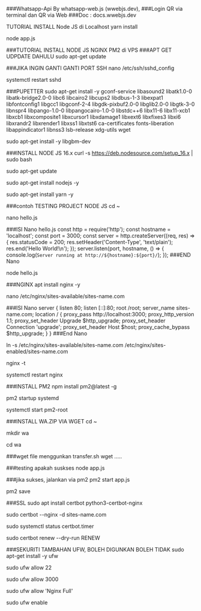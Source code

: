 ###Whatsapp-Api By whatsapp-web.js (wwebjs.dev),
###Login QR via terminal dan QR via Web
###Doc : docs.wwebjs.dev

TUTORIAL INSTALL Node JS di Localhost
yarn install

node app.js

###TUTORIAL INSTALL NODE JS NGINX PM2 di VPS
###APT GET UDPDATE DAHULU
sudo apt-get update


###JIKA INGIN GANTI GANTI PORT SSH
nano /etc/ssh/sshd_config

systemctl restart sshd


###PUPETTER
sudo apt-get install -y gconf-service libasound2 libatk1.0-0 libatk-bridge2.0-0 libc6 libcairo2 libcups2 libdbus-1-3 libexpat1 libfontconfig1 libgcc1 libgconf-2-4 libgdk-pixbuf2.0-0 libglib2.0-0 libgtk-3-0 libnspr4 libpango-1.0-0 libpangocairo-1.0-0 libstdc++6 libx11-6 libx11-xcb1 libxcb1 libxcomposite1 libxcursor1 libxdamage1 libxext6 libxfixes3 libxi6 libxrandr2 libxrender1 libxss1 libxtst6 ca-certificates fonts-liberation libappindicator1 libnss3 lsb-release xdg-utils wget

sudo apt-get install -y libgbm-dev


###INSTALL NODE JS 16.x
curl -s https://deb.nodesource.com/setup_16.x | sudo bash

sudo apt-get update

sudo apt-get install nodejs -y

sudo apt-get install yarn -y


###contoh TESTING PROJECT NODE JS
cd ~

nano hello.js

###ISI Nano hello.js
const http = require('http');
const hostname = 'localhost';
const port = 3000;
const server = http.createServer((req, res) => {
  res.statusCode = 200;
  res.setHeader('Content-Type', 'text/plain');
  res.end('Hello World!\n');
});
server.listen(port, hostname, () => {
  console.log(`Server running at http://${hostname}:${port}/`);
});
###END Nano

node hello.js

###NGINX
apt install nginx -y

nano /etc/nginx/sites-available/sites-name.com

###ISI Nano
server {
        listen 80;
        listen [::]:80;
        root /root;
        server_name sites-name.com;
    location / {
        proxy_pass http://localhost:3000;
        proxy_http_version 1.1;
        proxy_set_header Upgrade $http_upgrade;
        proxy_set_header Connection 'upgrade';
        proxy_set_header Host $host;
        proxy_cache_bypass $http_upgrade;
    }
}
###End Nano

ln -s /etc/nginx/sites-available/sites-name.com /etc/nginx/sites-enabled/sites-name.com

nginx -t

systemctl restart nginx

###INSTALL PM2
npm install pm2@latest -g

pm2 startup systemd

systemctl start pm2-root

###INSTALL WA.ZIP VIA WGET
cd ~

mkdir wa

cd wa

###wget file menggunkan transfer.sh 
wget .....

###testing apakah suskses
node app.js

###jika sukses, jalankan via pm2
pm2 start app.js

pm2 save

###SSL
sudo apt install certbot python3-certbot-nginx

sudo certbot --nginx -d sites-name.com

sudo systemctl status certbot.timer

sudo certbot renew --dry-run RENEW


###SEKURITI TAMBAHAN UFW, BOLEH DIGUNKAN BOLEH TIDAK
sudo apt-get install -y ufw

sudo ufw allow 22

sudo ufw allow 3000

sudo ufw allow 'Nginx Full'

sudo ufw enable
